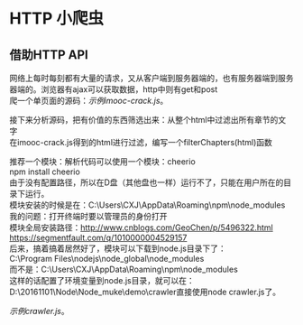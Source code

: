 # HTTP 小爬虫
## 借助HTTP API
网络上每时每刻都有大量的请求，又从客户端到服务器端的，也有服务器端到服务器端的。浏览器有ajax可以获取数据，http中则有get和post<br/>
爬一个单页面的源码：*示例imooc-crack.js*。<br/>

接下来分析源码，把有价值的东西筛选出来：从整个html中过滤出所有章节的文字<br/>
在imooc-crack.js得到的html进行过滤，编写一个filterChapters(html)函数<br/>

推荐一个模块：解析代码可以使用一个模块：cheerio<br/>
npm install cheerio<br/>
由于没有配置路径，所以在D盘（其他盘也一样）运行不了，只能在用户所在的目录下运行。<br/>
模块安装的时候是在：C:\Users\CXJ\AppData\Roaming\npm\node_modules<br/>
我的问题：打开终端时要以管理员的身份打开<br/>
模块全局安装路径：http://www.cnblogs.com/GeoChen/p/5496322.html<br/>
https://segmentfault.com/q/1010000004529157<br/>
后来，搞着搞着居然好了，模块可以下载到node.js目录下了：<br/>
C:\Program Files\nodejs\node_global\node_modules<br/>
而不是：C:\Users\CXJ\AppData\Roaming\npm\node_modules<br/>
这样的话配置了环境变量到node.js目录，就可以在：<br/>
D:\20161101\Node\Node_muke\demo\crawler直接使用node crawler.js了。<br/>

*示例crawler.js*。
